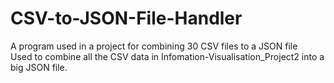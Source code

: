 # CSV-to-JSON-File-Handler
A program used in a project for combining 30 CSV files to a JSON file
<br/>
Used to combine all the CSV data in Infomation-Visualisation_Project2 into a big JSON file.
